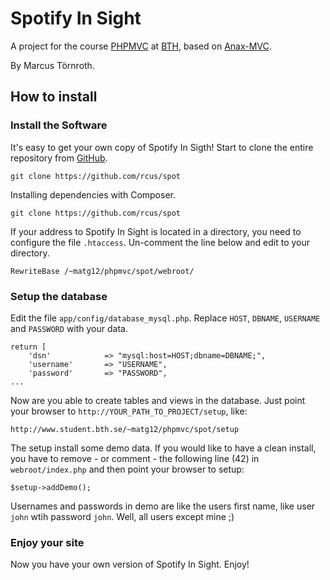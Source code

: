 # Spotify In Sight

A project for the course [PHPMVC](http://dbwebb.se/phpmvc/) at [BTH](http://www.bth.se/), based on [Anax-MVC](https://github.com/mosbth/Anax-MVC).

By Marcus Törnroth.


## How to install

### Install the Software

It's easy to get your own copy of Spotify In Sigth! Start to clone the entire repository from [GitHub](https://github.com/rcus/spot).

    git clone https://github.com/rcus/spot


Installing dependencies with Composer.

    git clone https://github.com/rcus/spot


If your address to Spotify In Sight is located in a directory, you need to configure the file `.htaccess`. Un-comment the line below and edit to your directory. 

    RewriteBase /~matg12/phpmvc/spot/webroot/


### Setup the database

Edit the file `app/config/database_mysql.php`. Replace `HOST`, `DBNAME`, `USERNAME` and `PASSWORD` with your data.

    return [
        'dsn'            => "mysql:host=HOST;dbname=DBNAME;",
        'username'       => "USERNAME",
        'password'       => "PASSWORD",
    ...


Now are you able to create tables and views in the database. Just point your browser to `http://YOUR_PATH_TO_PROJECT/setup`, like:

    http://www.student.bth.se/~matg12/phpmvc/spot/setup


The setup install some demo data. If you would like to have a clean install, you have to remove - or comment - the following line (42) in `webroot/index.php` and then point your browser to setup: 

    $setup->addDemo();


Usernames and passwords in demo are like the users first name, like user `john` wtih password `john`. Well, all users except mine ;)


### Enjoy your site

Now you have your own version of Spotify In Sight. Enjoy!
